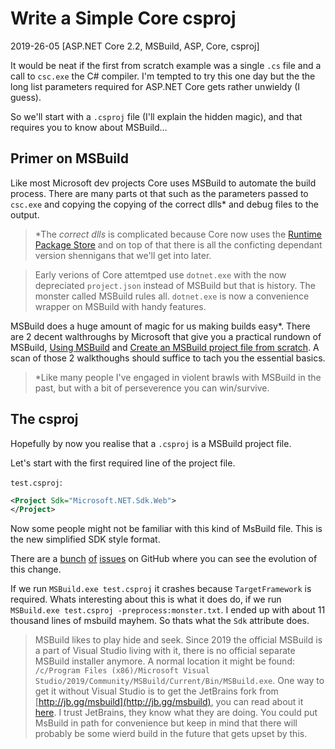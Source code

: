 # Write a Simple Core csproj

2019-26-05 [ASP.NET Core 2.2, MSBuild, ASP, Core, csproj]

It would be neat if the first from scratch example was a single `.cs` file and a call to `csc.exe` the C# compiler.
I'm tempted to try this one day but the the long list parameters required for ASP.NET Core gets rather unwieldy (I guess).

So we'll start with a `.csproj` file (I'll explain the hidden magic), and that requires you to know about MSBuild...

## Primer on MSBuild

Like most Microsoft dev projects Core uses MSBuild to automate the build process.
There are many parts ot that such as the parameters passed to `csc.exe` and copying the copying of the correct dlls* and debug files to the output.

> *The _correct dlls_ is complicated because Core now uses the [Runtime Package Store](https://docs.microsoft.com/en-us/dotnet/core/deploying/runtime-store) and on top of that there is all the conficting dependant version shennigans that we'll get into later.

> Early verions of Core attemtped use `dotnet.exe` with the now depreciated `project.json` instead of MSBuild but that is history.
> The monster called MSBuild rules all. `dotnet.exe` is now a convenience wrapper on MSBuild with handy features.

MSBuild does a huge amount of magic for us making builds easy*.
There are 2 decent walthroughs by Microsoft that give you a practical rundown of MSBuild, 
[Using MSBuild](https://docs.microsoft.com/en-us/visualstudio/msbuild/walkthrough-using-msbuild?view=vs-2019) and 
[Create an MSBuild project file from scratch](https://docs.microsoft.com/en-us/visualstudio/msbuild/walkthrough-creating-an-msbuild-project-file-from-scratch?view=vs-2019).
A scan of those 2 walkthoughs should suffice to tach you the essential basics.


> *Like many people I've engaged in violent brawls with MSBuild in the past, but with a bit of perseverence you can win/survive.


## The csproj


Hopefully by now you realise that a `.csproj` is a MSBuild project file.

Let's start with the first required line of the project file.

`test.csproj`:

```xml
<Project Sdk="Microsoft.NET.Sdk.Web">
</Project>
```

Now some people might not be familiar with this kind of MsBuild file.
This is the new simplified SDK style format.

There are a [bunch](https://github.com/dotnet/project-system/issues/628) [of](https://github.com/dotnet/project-system/issues/40) [issues](https://github.com/microsoft/msbuild/issues/699) on GitHub where you can see the evolution of this change. 

If we run `MSBuild.exe test.csproj` it crashes because `TargetFramework` is required.
Whats interesting about this is what it does do, if we run `MSBuild.exe test.csproj -preprocess:monster.txt`.
I ended up with about 11 thousand lines of msbuild mayhem.
So thats what the `Sdk` attribute does.

> MSBuild likes to play hide and seek.
> Since 2019 the official MSBuild is a part of Visual Studio living with it, there is no official separate MSBuild installer anymore.
> A normal location it might be found: `/c/Program Files (x86)/Microsoft Visual Studio/2019/Community/MSBuild/Current/Bin/MSBuild.exe`.
> One way to get it without Visual Studio is to get the JetBrains fork from [http://jb.gg/msbuild](http://jb.gg/msbuild), you can read about it [here](https://blog.jetbrains.com/dotnet/2018/04/13/introducing-jetbrains-redistributable-msbuild/).
> I trust JetBrains, they know what they are doing.
> You could put MsBuild in path for convenience but keep in mind that there will probably be some wierd build in the future that gets upset by this.


